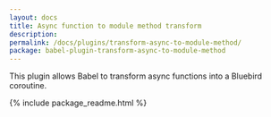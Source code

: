 ```yaml
---
layout: docs
title: Async function to module method transform
description:
permalink: /docs/plugins/transform-async-to-module-method/
package: babel-plugin-transform-async-to-module-method
---
```


This plugin allows Babel to transform async functions into a Bluebird coroutine.

{% include package_readme.html %}
